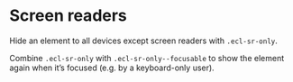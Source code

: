 # Screen readers

Hide an element to all devices except screen readers with `.ecl-sr-only`.

Combine `.ecl-sr-only` with `.ecl-sr-only--focusable` to show the element again when it’s focused (e.g. by a keyboard-only user).
